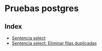 # Pruebas postgres


## Index
- [Sentencia select](/estructura-sentecia-select/select.sql)
- [Sentencia select: Eliminar filas duplicadas](/estructura-sentecia-select/select-distintc.sql)